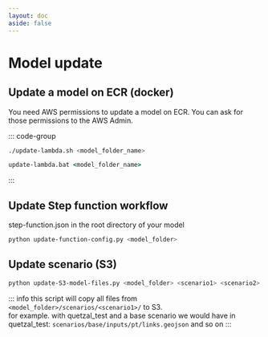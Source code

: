 ```yaml
---
layout: doc
aside: false
---
```


# Model update

## Update a model on ECR (docker)

You need AWS permissions to update a model on ECR. You can ask for those permissions to the AWS Admin.

::: code-group

```bash [Linux]
./update-lambda.sh <model_folder_name>
```
```bat [Windows]
update-lambda.bat <model_folder_name>
```
:::



## Update Step function workflow 
step-function.json in the root directory of your model

   ```bash
   python update-function-config.py <model_folder>
   ```

## Update scenario (S3)

   ```bash
   python update-S3-model-files.py <model_folder> <scenario1> <scenario2>
   ```
::: info
this script will copy all files from `<model_folder>/scenarios/<scenario1>/` to S3. <br>
for example. with quetzal_test and a base scenario we would have in quetzal_test: `scenarios/base/inputs/pt/links.geojson` and so on
:::